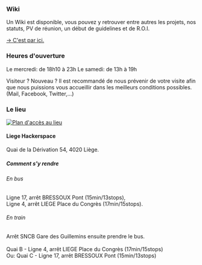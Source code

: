 ### Wiki

Un Wiki est disponible, vous pouvez y retrouver entre autres les projets, nos statuts, PV de réunion, un début de guidelines et de R.O.I.

<a href="http://wiki.lghs.be" title="Voir notre Wiki">
    → C'est par ici.
</a>

### Heures d'ouverture

Le mercredi: de 18h10 à 23h
Le samedi: de 13h à 19h

Visiteur ? Nouveau ? Il est recommandé de nous prévenir de votre visite afin que nous
puissions vous accueillir dans les meilleurs conditions possibles. (Mail, Facebook, Twitter,...)

### Le lieu
<a href="https://www.openstreetmap.org/?mlat=50.64189&mlon=5.59001#map=19/50.64189/5.59001&layers=N" title="Voir le plan sur OpenStreetMap">
<img src="./dist/images/map.jpg" alt="Plan d'accès au lieu" title="Accéder à LgHS">
</a>

#### Liege Hackerspace

Quai de la Dérivation 54, 4020 Liège.

##### Comment s'y rendre
###### En bus

Ligne 17, arrêt BRESSOUX Pont (15min/13stops),<br>
Ligne 4, arrêt LIEGE Place du Congrès (17min/15stops).

###### En train

Arrêt SNCB Gare des Guillemins ensuite prendre le bus.<br><br>
Quai B - Ligne 4, arrêt LIEGE Place du Congrès (17min/15stops)<br>
Ou: Quai C - Ligne 17, arrêt BRESSOUX Pont (15min/13stops)<br>
